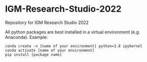 # IGM-Research-Studio-2022

Repository for IGM Research Studio 2022

All python packages are best installed in a virtual environment (e.g. Anaconda). Example:
```
conda create -n [name of your environment] python=3.8 ipykernel
conda activate [name of your environment]
pip install [package name]
